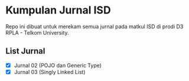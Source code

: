 # Kumpulan Jurnal ISD

Repo ini dibuat untuk merekam semua jurnal pada matkul ISD di prodi D3 RPLA - Telkom University.

## List Jurnal

- [x] Jurnal 02 (POJO dan Generic Type)
- [x] Jurnal 03 (Singly Linked List)
